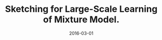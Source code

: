 ---
authors: "Nicolas Keriven, Anthony Bourrier, Rémi Gribonval, Patrick Pérez"
title: "Sketching for Large-Scale Learning of Mixture Model."
collection: publications
date: 2016-03-01
venue: 'ICASSP'
paperurl: 'https://hal.inria.fr/hal-01208027'
codeurl: 'http://sketchml.gforge.inria.fr'
---